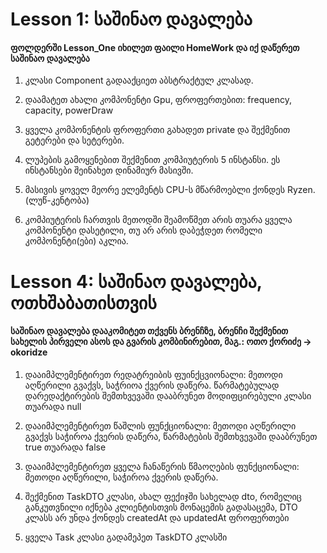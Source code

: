 # Lesson 1: საშინაო დავალება
#### ფოლდერში Lesson_One იხილეთ ფაილი HomeWork და იქ დაწერეთ საშინაო დავალება

1) კლასი Component გადააქციეთ აბსტრაქტულ კლასად.

2) დაამატეთ ახალი კომპონენტი Gpu, ფროფერთებით: frequency, capacity, powerDraw

3) ყველა კომპონენტის ფროფერთი გახადეთ private და შექმენით გეტერები და სეტერები.

4) ლუპების გამოყენებით შექმენით კომპიუტერის 5 ინსტანსი. ეს ინსტანსები შეინახეთ დინამიურ მასივში.

5) მასივის ყოველ მეორე ელემენტს CPU-ს მწარმოებლი ქონდეს Ryzen. (ლუწ-კენტობა)

6) კომპიუტერის ჩართვის მეთოდში შეამოწმეთ არის თუარა ყველა კომპონენტი დასეტილი, თუ არ არის დაბეჭდეთ რომელი კომპონენტი(ები) აკლია.

# Lesson 4: საშინაო დავალება, ოთხშაბათისთვის
#### საშინაო დავალება დააკომიტეთ თქვენს ბრენჩზე, ბრენჩი შექმენით სახელის პირველი ასოს და გვარის კომბინირებით, მაგ.: ოთო ქორიძე -> okoridze

1) დააიმპლემენტირეთ რედატრეიბის ფუინქცვიონალი: მეთოდი აღწერილი გვაქვს, საჭრიოა ქვერის დაწერა. წარმატებულად დარედაქტირების შემთხვევაში დააბრუნეთ მოდიფცირებული კლასი თუარადა null 

2) დააიმპლემენტირეთ წაშლის ფუნქციონალი: მეთოდი აღწერილი გვაქვს საჭიროა ქვერის დაწერა, წარმატების შემთხვევაში დააბრუნეთ true თუარადა false

3) დააიმპლემენტირეთ ყველა ჩანაწერის წმაოღების ფუნქციონალი: მეთოდი აღწერილი, საჭიროა ქვერის დაწერა.

4) შექმენით TaskDTO კლასი, ახალ ფექიჯში სახელად dto, რომელიც განკუთვნილი იქნება კლიენტისთვის მონაცემის გადასაცემა, DTO კლასს არ უნდა ქონდეს createdAt და updatedAt ფროფერთები

5) ყველა Task კლასი გადამეპეთ TaskDTO კლასში


